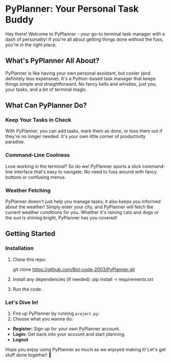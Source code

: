 # PyPlanner: Your Personal Task Buddy

Hey there! Welcome to PyPlanner - your go-to terminal task manager with a dash of personality! If you're all about getting things done without the fuss, you're in the right place.

## What's PyPlanner All About?

PyPlanner is like having your own personal assistant, but cooler (and definitely less expensive). It's a Python-based task manager that keeps things simple and straightforward. No fancy bells and whistles, just you, your tasks, and a bit of terminal magic.

## What Can PyPlanner Do?

### Keep Your Tasks in Check

With PyPlanner, you can add tasks, mark them as done, or toss them out if they're no longer needed. It's your own little corner of productivity paradise.

### Command-Line Coolness

Love working in the terminal? So do we! PyPlanner sports a slick command-line interface that's easy to navigate. No need to fuss around with fancy buttons or confusing menus.

### Weather Fetching

PyPlanner doesn't just help you manage tasks; it also keeps you informed about the weather! Simply enter your city, and PyPlanner will fetch the current weather conditions for you. Whether it's raining cats and dogs or the sun is shining bright, PyPlanner has you covered!

## Getting Started

### Installation

1. Clone this repo:

   git clone https://github.com/Bot-code-2003/PyPlanner.git

2. Install any dependencies (if needed):
   pip install -r requirements.txt

3. Run the code.

### Let's Dive In!

1. Fire up PyPlanner by running `project.py`:
2. Choose what you wanna do:

- **Register:** Sign up for your own PyPlanner account.
- **Login:** Get back into your account and start planning.
- **Logout**

Hope you enjoy using PyPlanner as much as we enjoyed making it! Let's get stuff done together! 🚀

